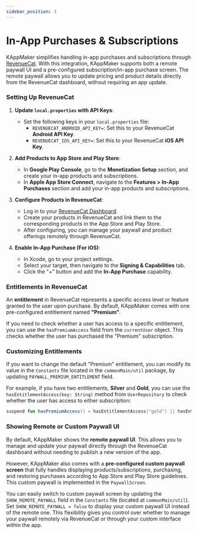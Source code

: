 ```yaml
---
sidebar_position: 3
---
```


# In-App Purchases & Subscriptions

KAppMaker simplifies handling in-app purchases and subscriptions through [RevenueCat](https://www.revenuecat.com/). With this integration, KAppMaker supports both a remote paywall UI and a pre-configured subscription/in-app purchase screen. The remote paywall allows you to update pricing and product details directly from the RevenueCat dashboard, without requiring an app update.

### Setting Up RevenueCat

1. **Update `local.properties` with API Keys**:
   - Set the following keys in your `local.properties` file:
     - `REVENUECAT_ANDROID_API_KEY=`: Set this to your RevenueCat **Android API Key**.
     - `REVENUECAT_IOS_API_KEY=`: Set this to your RevenueCat **iOS API Key**.

2. **Add Products to App Store and Play Store**:
   - In **Google Play Console**, go to the **Monetization Setup** section, and create your in-app products and subscriptions.
   - In **Apple App Store Connect**, navigate to the **Features > In-App Purchases** section and add your in-app products and subscriptions.

3. **Configure Products in RevenueCat**:
   - Log in to your [RevenueCat Dashboard](https://app.revenuecat.com/).
   - Create your products in RevenueCat and link them to the corresponding products in the App Store and Play Store.
   - After configuring, you can manage your paywall and product offerings remotely through RevenueCat.


4. **Enable In-App Purchase (For iOS)**:
    - In Xcode, go to your project settings.
    - Select your target, then navigate to the **Signing & Capabilities** tab.
    - Click the "+" button and add the **In-App Purchase** capability.

### Entitlements in RevenueCat

An **entitlement** in RevenueCat represents a specific access level or feature granted to the user upon purchase. By default, KAppMaker comes with one pre-configured entitlement named **"Premium"**.

If you need to check whether a user has access to a specific entitlement, you can use the `hasPremiumAccess` field from the `currentUser` object. This checks whether the user has purchased the "Premium" subscription.

### Customizing Entitlements

If you want to change the default "Premium" entitlement, you can modify its value in the `Constants` file located in the `commonMain/util` package, by updating `PAYWALL_PREMIUM_ENTITLEMENT` field. 

For example, if you have two entitlements, **Silver** and **Gold**, you can use the `hasEntitlementAccess(key: String)` method from `UserRepository` to check whether the user has access to either subscription:

```kotlin
suspend fun hasPremiumAccess() = hasEntitlementAccess("gold") || hasEntitlementAccess("silver")
```

### Showing Remote or Custom Paywall UI

By default, KAppMaker shows the **remote paywall UI**. This allows you to manage and update your paywall directly through the RevenueCat dashboard without needing to publish a new version of the app. 

However, KAppMaker also comes with a **pre-configured custom paywall screen** that fully handles displaying products/subscriptions, purchasing, and restoring purchases according to App Store and Play Store guidelines. This custom paywall is implemented in the `PaywallScreen`.  

You can easily switch to custom paywall screen by updating the `SHOW_REMOTE_PAYWALL` field in the `Constants` file (located at `commonMain/util`). Set `SHOW_REMOTE_PAYWALL = false` to display your custom paywall UI instead of the remote one. This flexibility gives you control over whether to manage your paywall remotely via RevenueCat or through your custom interface within the app.


